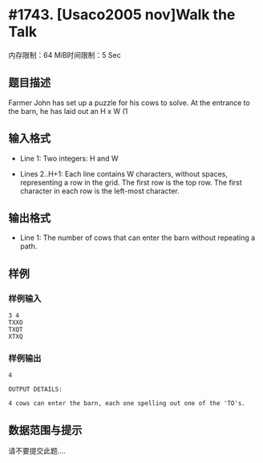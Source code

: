 # #1743. [Usaco2005 nov]Walk the Talk

内存限制：64 MiB时间限制：5 Sec

## 题目描述

Farmer John has set up a puzzle for his cows to solve.  At the
entrance to the barn, he has laid out an H x W (1 

## 输入格式

* Line 1: Two integers: H and W

* Lines 2..H+1: Each line contains W characters, without spaces,
        representing a row in the grid.  The first row is the top row.
         The first character in each row is the left-most character.


## 输出格式

* Line 1: The number of cows that can enter the barn without repeating
        a path.


## 样例

### 样例输入

    
    3 4
    TXXO
    TXQT
    XTXQ
    
    
    

### 样例输出

    
    4
    
    OUTPUT DETAILS:
    
    4 cows can enter the barn, each one spelling out one of the 'TO's.
    
    

## 数据范围与提示

请不要提交此题....
